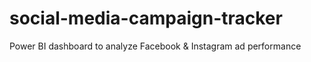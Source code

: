 # social-media-campaign-tracker
Power BI dashboard to analyze Facebook &amp; Instagram ad performance
